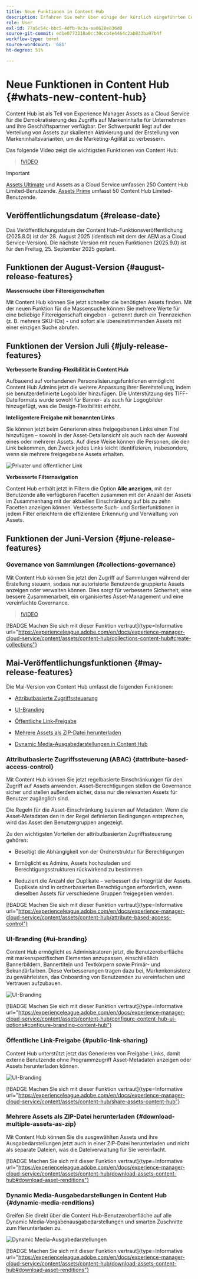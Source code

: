 ```yaml
---
title: Neue Funktionen in Content Hub
description: Erfahren Sie mehr über einige der kürzlich eingeführten Content Hub-Funktionen
role: User
exl-id: 77a5c54c-bbc5-4dfb-9c3a-aa0620e836d0
source-git-commit: ed1e0773318a0cc30ccb4e4464c2ab833ba97b4f
workflow-type: tm+mt
source-wordcount: '681'
ht-degree: 51%

---
```


# Neue Funktionen in Content Hub {#whats-new-content-hub}

Content Hub ist als Teil von Experience Manager Assets as a Cloud Service für die Demokratisierung des Zugriffs auf Markeninhalte für Unternehmen und ihre Geschäftspartner verfügbar. Der Schwerpunkt liegt auf der Verteilung von Assets zur skalierten Aktivierung und der Erstellung von Markeninhaltsvarianten, um die Marketing-Agilität zu verbessern.

Das folgende Video zeigt die wichtigsten Funktionen von Content Hub:

>[!VIDEO](https://video.tv.adobe.com/v/3463712)

>[!IMPORTANT]
>
>[Assets Ultimate](/help/assets/assets-ultimate-overview.md) und Assets as a Cloud Service umfassen 250 Content Hub Limited-Benutzende. [Assets Prime](/help/assets/assets-prime.md) umfasst 50 Content Hub Limited-Benutzende.

## Veröffentlichungsdatum {#release-date}

Das Veröffentlichungsdatum der Content Hub-Funktionsveröffentlichung (2025.8.0) ist der 28. August 2025 (identisch mit dem der AEM as a Cloud Service-Version). Die nächste Version mit neuen Funktionen (2025.9.0) ist für den Freitag, 25. September 2025 geplant.

## Funktionen der August-Version {#august-release-features}

**Massensuche über Filtereigenschaften**

Mit Content Hub können Sie jetzt schneller die benötigten Assets finden. Mit der neuen Funktion für die Massensuche können Sie mehrere Werte für eine beliebige Filtereigenschaft eingeben - getrennt durch ein Trennzeichen (z. B. mehrere SKU-IDs) - und sofort alle übereinstimmenden Assets mit einer einzigen Suche abrufen.

## Funktionen der Version Juli {#july-release-features}

**Verbesserte Branding-Flexibilität in Content Hub**

Aufbauend auf vorhandenen Personalisierungsfunktionen ermöglicht Content Hub Admins jetzt die weitere Anpassung ihrer Bereitstellung, indem sie benutzerdefinierte Logobilder hinzufügen. Die Unterstützung des TIFF-Dateiformats wurde sowohl für Banner- als auch für Logogbilder hinzugefügt, was die Design-Flexibilität erhöht.

**Intelligentere Freigabe mit benannten Links**

Sie können jetzt beim Generieren eines freigegebenen Links einen Titel hinzufügen – sowohl in der Asset-Detailansicht als auch nach der Auswahl eines oder mehrerer Assets. Auf diese Weise können die Personen, die den Link bekommen, den Zweck jedes Links leicht identifizieren, insbesondere, wenn sie mehrere freigegebene Assets erhalten.

![Privater und öffentlicher Link](/help/assets/assets/shared-link-for-assets.png)

**Verbesserte Filternavigation**

Content Hub enthält jetzt in Filtern die Option **Alle anzeigen**, mit der Benutzende alle verfügbaren Facetten zusammen mit der Anzahl der Assets im Zusammenhang mit der aktuellen Einschränkung auf bis zu zehn Facetten anzeigen können. Verbesserte Such- und Sortierfunktionen in jedem Filter erleichtern die effizientere Erkennung und Verwaltung von Assets.

## Funktionen der Juni-Version {#june-release-features}

### Governance von Sammlungen {#collections-governance}

Mit Content Hub können Sie jetzt den Zugriff auf Sammlungen während der Erstellung steuern, sodass nur autorisierte Benutzende gruppierte Assets anzeigen oder verwalten können. Dies sorgt für verbesserte Sicherheit, eine bessere Zusammenarbeit, ein organisiertes Asset-Management und eine vereinfachte Governance.

>[!VIDEO](https://video.tv.adobe.com/v/3463336)

[!BADGE Machen Sie sich mit dieser Funktion vertraut]{type=Informative url="https://experienceleague.adobe.com/en/docs/experience-manager-cloud-service/content/assets/content-hub/collections-content-hub#create-collections"}

## Mai-Veröffentlichungsfunktionen {#may-release-features}

Die Mai-Version von Content Hub umfasst die folgenden Funktionen:

* [Attributbasierte Zugriffssteuerung](#attribute-based-access-control)

* [UI-Branding](#ui-branding)

* [Öffentliche Link-Freigabe](#public-link-sharing)

* [Mehrere Assets als ZIP-Datei herunterladen](#download-multiple-assets-as-zip)

* [Dynamic Media-Ausgabedarstellungen in Content Hub](#dynamic-media-renditions)

### Attributbasierte Zugriffssteuerung (ABAC) {#attribute-based-access-control}

Mit Content Hub können Sie jetzt regelbasierte Einschränkungen für den Zugriff auf Assets anwenden. Asset-Berechtigungen stellen die Governance sicher und stellen außerdem sicher, dass nur die relevanten Assets für Benutzer zugänglich sind.

Die Regeln für die Asset-Einschränkung basieren auf Metadaten. Wenn die Asset-Metadaten den in der Regel definierten Bedingungen entsprechen, wird das Asset den Benutzergruppen angezeigt.

Zu den wichtigsten Vorteilen der attributbasierten Zugriffssteuerung gehören:

* Beseitigt die Abhängigkeit von der Ordnerstruktur für Berechtigungen

* Ermöglicht es Admins, Assets hochzuladen und Berechtigungsstrukturen rückwirkend zu bestimmen

* Reduziert die Anzahl der Duplikate – verbessert die Integrität der Assets. Duplikate sind in ordnerbasierten Berechtigungen erforderlich, wenn dieselben Assets für verschiedene Gruppen freigegeben werden.

[!BADGE Machen Sie sich mit dieser Funktion vertraut]{type=Informative url="https://experienceleague.adobe.com/en/docs/experience-manager-cloud-service/content/assets/content-hub/attribute-based-access-control"}

### UI-Branding {#ui-branding}

Content Hub ermöglicht es Administratoren jetzt, die Benutzeroberfläche mit markenspezifischen Elementen anzupassen, einschließlich Bannerbildern, Bannertiteln und Textkörpern sowie Primär- und Sekundärfarben. Diese Verbesserungen tragen dazu bei, Markenkonsistenz zu gewährleisten, das Onboarding von Benutzenden zu vereinfachen und Vertrauen aufzubauen.

![UI-Branding](/help/assets/assets/content-hub-ui-branding.png)

[!BADGE Machen Sie sich mit dieser Funktion vertraut]{type=Informative url="https://experienceleague.adobe.com/en/docs/experience-manager-cloud-service/content/assets/content-hub/configure-content-hub-ui-options#configure-branding-content-hub"}

### Öffentliche Link-Freigabe {#public-link-sharing}

Content Hub unterstützt jetzt das Generieren von Freigabe-Links, damit externe Benutzende ohne Programmzugriff Asset-Metadaten anzeigen oder Assets herunterladen können.

![UI-Branding](/help/assets/assets/public-and-private-link.png)

[!BADGE Machen Sie sich mit dieser Funktion vertraut]{type=Informative url="https://experienceleague.adobe.com/en/docs/experience-manager-cloud-service/content/assets/content-hub/share-assets-content-hub"}

### Mehrere Assets als ZIP-Datei herunterladen {#download-multiple-assets-as-zip}

Mit Content Hub können Sie die ausgewählten Assets und ihre Ausgabedarstellungen jetzt auch in einer ZIP-Datei herunterladen und nicht als separate Dateien, was die Dateiverwaltung für Sie vereinfacht.

[!BADGE Machen Sie sich mit dieser Funktion vertraut]{type=Informative url="https://experienceleague.adobe.com/en/docs/experience-manager-cloud-service/content/assets/content-hub/download-assets-content-hub#download-asset-renditions"}

### Dynamic Media-Ausgabedarstellungen in Content Hub {#dynamic-media-renditions}

Greifen Sie direkt über die Content Hub-Benutzeroberfläche auf alle Dynamic Media-Vorgabenausgabedarstellungen und smarten Zuschnitte zum Herunterladen zu.

![Dynamic Media-Ausgabedarstellungen](/help/assets/assets/dm-renditions-content-hub.png)

[!BADGE Machen Sie sich mit dieser Funktion vertraut]{type=Informative url="https://experienceleague.adobe.com/en/docs/experience-manager-cloud-service/content/assets/content-hub/download-assets-content-hub#download-asset-renditions"}
